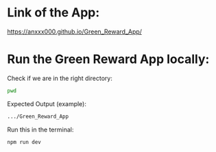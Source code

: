 # Link of the App:

[https://anxxx000.github.io/Green_Reward_App/
](https://anxxx000.github.io/Green_Reward_App/)

# Run the Green Reward App locally:

Check if we are in the right directory:

```bash
pwd
```

Expected Output (example):

```bash
.../Green_Reward_App
```

Run this in the terminal:

```bash
npm run dev
```

